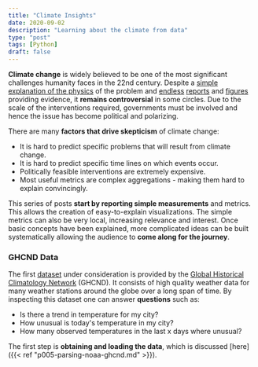 ```yaml
---
title: "Climate Insights"
date: 2020-09-02
description: "Learning about the climate from data"
type: "post"
tags: [Python]
draft: false
---
```


**Climate change** is widely believed to be one of the most significant challenges humanity faces in the 22nd century. Despite a [simple explanation of the physics](https://www.youtube.com/watch?v=SN5-DnOHQmE) of the problem and [endless](https://en.wikipedia.org/wiki/Keeling_Curve) [reports](https://www.ipcc.ch/report/ar5/syr/) and [figures](https://climate.nasa.gov/resources/graphics-and-multimedia/?page=0&per_page=25&order=pub_date+desc&search=&condition_1=1%3Ais_in_resource_list) providing evidence, it **remains controversial** in some circles. Due to the scale of the interventions required, governments must be involved and hence the issue has become political and polarizing.

There are many **factors that drive skepticism** of climate change:
- It is hard to predict specific problems that will result from climate change.
- It is hard to predict specific time lines on which events occur.
- Politically feasible interventions are extremely expensive.
- Most useful metrics are complex aggregations - making them hard to explain convincingly.

This series of posts **start by reporting simple measurements** and metrics. This allows the creation of easy-to-explain visualizations. The simple metrics can also be very local, increasing relevance and interest. Once basic concepts have been explained, more complicated ideas can be built systematically allowing the audience to **come along for the journey**.

### GHCND Data

The first [dataset](ftp://ftp.ncdc.noaa.gov/pub/data/ghcn/daily/readme.txt) under consideration is provided by the [Global Historical Climatology Network](https://www.ncdc.noaa.gov/data-access/land-based-station-data/land-based-datasets/global-historical-climatology-network-ghcn) (GHCND). It consists of high quality weather data for many weather stations around the globe over a long span of time. By inspecting this dataset one can answer **questions** such as:

- Is there a trend in temperature for my city?
- How unusual is today's temperature in my city?
- How many observed temperatures in the last x days where unusual?

The first step is **obtaining and loading the data**, which is discussed [here]({{< ref "p005-parsing-noaa-ghcnd.md" >}}).

